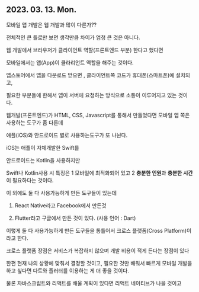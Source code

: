 ## 2023. 03. 13.  Mon.

모바일 앱 개발은 웹 개발과 많이 다른가??


전체적인 큰 틀로만 보면 생각만큼 차이가 엄청 큰 것은 아니다. 

웹 개발에서 브라우저가 클라이언트 역할(프론트엔드 부분) 한다고 했다면

모바일에서는 앱(App)이 클라리언트 역할을 해주는 것이다. 

앱스토어에서 앱을 다운로드 받으면 , 클라이언트쪽 코드가 휴대폰(스마트폰)에 설치되고, 

필요한 부분들에 한해서 앱이 서버에 요청하는 방식으로 소통이 이루어지고 있는 것이다. 

웹개발(프론트엔드)가 HTML, CSS, Javascript를 통해서 만들었다면 모바일 앱 쪽은 사용하는 도구가 좀 다른데

애플(iOS)와 안드로이드 별로 사용하는도구가 또 나뉜다.

iOS는 애플이 자체개발한 Swift를 

안드로이드는 Kotlin을 사용하지만


Swift나 Kotlin사용 시 특징은 
1 모바일에 최적화되어 있고
2 **충분한 인원**과 **충분한 시간**이 필요하다는 것이다. 

이 외에도 둘 다 사용가능하게 만든 도구들이 있는데

1. React Native라고 Facebook에서 만든것

2. Flutter라고 구글에서 만든 것이 있다. (사용 언어 : Dart)


이렇게 둘 다 사용가능하게 만든 도구들을 통틀어서 크로스 플랫폼(Cross Platform)이라고 한다. 

크로스 플랫폼 장점은 서비스가 복잡하지 않으며 개발 비용이 적게 든다는 장점이 있다

한편 현재 나의 상황에 맞춰서 결정할 것이고, 필요한 것만 배워서 빠르게 모바일 개발을 하고 싶다면 다트와 플러터를 이용하는 게 더 좋을 것이다. 

물론 자바스크립트와 리액트를 배울 계획이 있다면 리액트 네이티브가 나을 것이고
